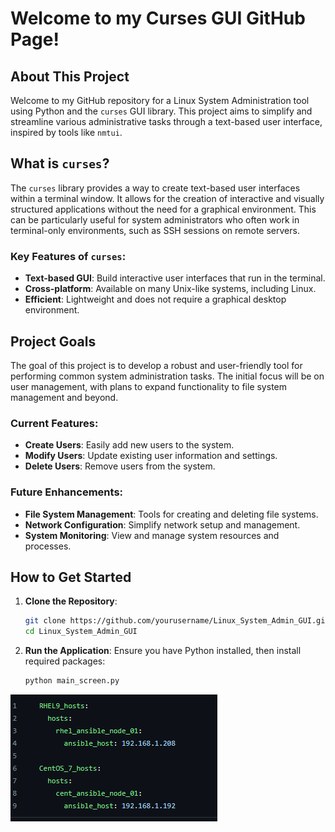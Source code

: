 # Welcome to my Curses GUI GitHub Page!

## About This Project

Welcome to my GitHub repository for a Linux System Administration tool using Python and the `curses` GUI library. This project aims to simplify and streamline various administrative tasks through a text-based user interface, inspired by tools like `nmtui`.

## What is `curses`?

The `curses` library provides a way to create text-based user interfaces within a terminal window. It allows for the creation of interactive and visually structured applications without the need for a graphical environment. This can be particularly useful for system administrators who often work in terminal-only environments, such as SSH sessions on remote servers.

### Key Features of `curses`:

- **Text-based GUI**: Build interactive user interfaces that run in the terminal.
- **Cross-platform**: Available on many Unix-like systems, including Linux.
- **Efficient**: Lightweight and does not require a graphical desktop environment.

## Project Goals

The goal of this project is to develop a robust and user-friendly tool for performing common system administration tasks. The initial focus will be on user management, with plans to expand functionality to file system management and beyond.

### Current Features:

- **Create Users**: Easily add new users to the system.
- **Modify Users**: Update existing user information and settings.
- **Delete Users**: Remove users from the system.

### Future Enhancements:

- **File System Management**: Tools for creating and deleting file systems.
- **Network Configuration**: Simplify network setup and management.
- **System Monitoring**: View and manage system resources and processes.

## How to Get Started

1. **Clone the Repository**:
    ```bash
    git clone https://github.com/yourusername/Linux_System_Admin_GUI.git
    cd Linux_System_Admin_GUI
    ```

2. **Run the Application**:
    Ensure you have Python installed, then install required packages:

    ```bash
    python main_screen.py
    ```


![alt text](https://github.com/andrewumana76/Ansible_Demo/blob/main/pictures/inventory_yaml_.png)
